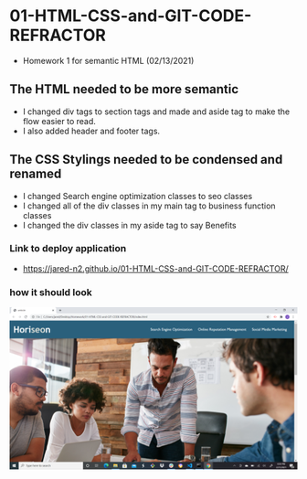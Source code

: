 # 01-HTML-CSS-and-GIT-CODE-REFRACTOR
* Homework 1 for semantic HTML (02/13/2021)

## The HTML needed to be more semantic
* I changed div tags to section tags and made and aside tag to make the flow easier to read.
* I also added header and footer tags.

## The CSS Stylings needed to be condensed and renamed
* I changed Search engine optimization classes to seo classes
* I changed all of the div classes in my main tag to business function classes
* I changed the div classes in my aside tag to say Benefits 

### Link to deploy application
* https://jared-n2.github.io/01-HTML-CSS-and-GIT-CODE-REFRACTOR/

### how it should look
![screenshot](./assets/images/Screenshot-(1).PNG) 


